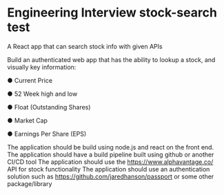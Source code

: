 # Engineering Interview stock-search test
A React app that can search stock info with given APIs


Build an authenticated web app that has the ability to lookup a stock, and visually key
information:

● Current Price

● 52 Week high and low

● Float (Outstanding Shares)

● Market Cap

● Earnings Per Share (EPS)

The application should be build using node.js and react on the front end.
The application should have a build pipeline built using github or another CI/CD tool
The application should use the https://www.alphavantage.co/ API for stock functionality
The application should use an authentication solution such as
https://github.com/jaredhanson/passport or some other package/library